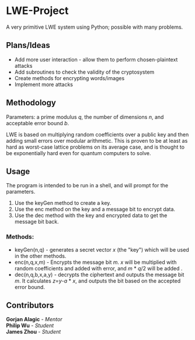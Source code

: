 # LWE-Project

A very primitive LWE system using Python; possible with many problems.

## Plans/Ideas

* Add more user interaction - allow them to perform chosen-plaintext attacks
* Add subroutines to check the validity of the cryptosystem
* Create methods for encrypting words/images
* Implement more attacks

## Methodology

Parameters: a prime modulus *q*, the number of dimensions *n*, and acceptable error bound *b*.  

LWE is based on multiplying random coefficients over a public key and then adding small errors over modular arithmetic.
This is proven to be at least as hard as worst-case lattice problems on its average case, and is thought to be exponentially hard even for quantum computers to solve.

## Usage

The program is intended to be run in a shell, and will prompt for the parameters.
1) Use the keyGen method to create a key.  
2) Use the enc method on the key and a message bit to encrypt data.  
3) Use the dec method with the key and encrypted data to get the message bit back.

### Methods:
* keyGen(n,q) - generates a secret vector *x* (the "key") which will be used in the other methods.
* enc(n,q,x,m) -  Encrypts the message bit *m*. *x* will be multiplied with random coefficients and added with error, and *m* * *q*/2 will be added .
* dec(n,q,b,x,a,y) - decrypts the ciphertext and outputs the message bit *m*. It calculates *z*=*y*-*a* * *x*, and outputs the bit based on the accepted error bound.

## Contributors

**Gorjan Alagic** - *Mentor*  
**Philip Wu** - *Student*  
**James Zhou** - *Student*
